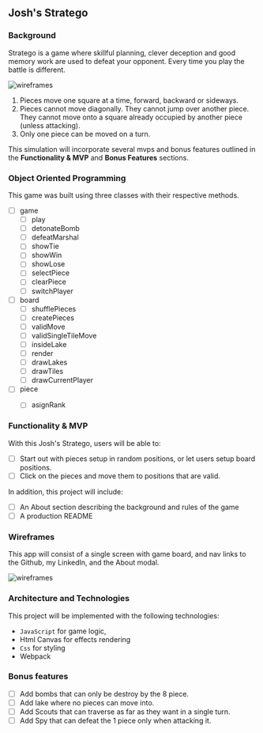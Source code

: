 
## Josh's Stratego 

### Background

Stratego is a game where skillful planning, clever deception and good memory work are used to defeat your opponent. Every time you play the battle is different. 

![wireframes](https://github.com/jprpich/stratego/blob/master/initial.png)

1) Pieces move one square at a time, forward, backward or sideways.
2) Pieces cannot move diagonally. They cannot jump over another piece. They cannot move onto a square already occupied by another piece (unless attacking).
3) Only one piece can be moved on a turn.

This simulation will incorporate several mvps and bonus features outlined in the **Functionality & MVP** and **Bonus Features** sections.  


### Object Oriented Programming 

This game was built using three classes with their respective methods. 
- [ ] game
  - [ ] play
  - [ ] detonateBomb
  - [ ] defeatMarshal
  - [ ] showTie
  - [ ] showWin 
  - [ ] showLose
  - [ ] selectPiece
  - [ ] clearPiece
  - [ ] switchPlayer
- [ ] board
  - [ ] shufflePieces
  - [ ] createPieces
  - [ ] validMove
  - [ ] validSingleTileMove
  - [ ] insideLake
  - [ ] render
  - [ ] drawLakes
  - [ ] drawTiles
  - [ ] drawCurrentPlayer
- [ ] piece 
  - [ ] asignRank


### Functionality & MVP  

With this Josh's Stratego, users will be able to:

- [ ] Start out with pieces setup in random positions, or let users setup board positions.
- [ ] Click on the pieces and move them to positions that are valid. 

In addition, this project will include:

- [ ] An About section describing the background and rules of the game
- [ ] A production README

### Wireframes

This app will consist of a single screen with game board, and nav links to the Github, my LinkedIn,
and the About modal.

![wireframes](https://github.com/jprpich/stratego/blob/master/stratego.png)

### Architecture and Technologies


This project will be implemented with the following technologies:

- `JavaScript` for game logic,
- Html Canvas for effects rendering
- `Css` for styling
- Webpack


### Bonus features

- [ ] Add bombs that can only be destroy by the 8 piece.
- [ ] Add lake where no pieces can move into. 
- [ ] Add Scouts that can traverse as far as they want in a single turn. 
- [ ] Add Spy that can defeat the 1 piece only when attacking it. 